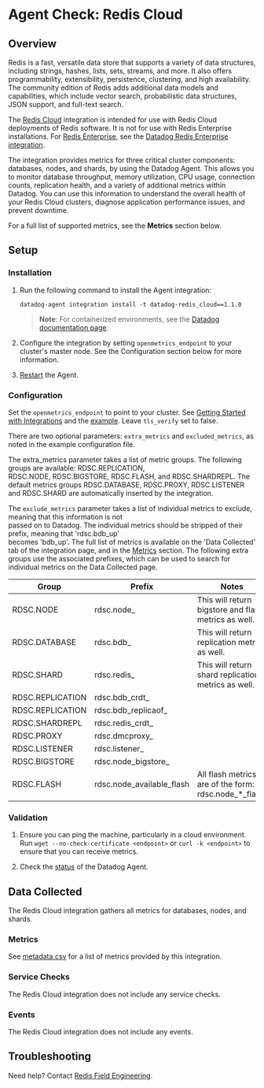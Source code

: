 # Agent Check: Redis Cloud

## Overview

Redis is a fast, versatile data store that supports a variety of data structures, including strings, hashes, lists, sets, streams, and more. It also offers programmability, extensibility, persistence, clustering, and high availability. The community edition of Redis adds additional data models and capabilities, which include vector search, probabilistic data structures, JSON support, and full-text search.

The [Redis Cloud][1] integration is intended for use with Redis Cloud deployments of Redis software. It is not for use with Redis Enterprise installations. For [Redis Enterprise][2], see the [Datadog Redis Enterprise integration][3].

The integration provides metrics for three critical cluster components: databases, nodes, and shards, by using the Datadog Agent. This allows you to monitor database throughput, memory utilization, CPU usage, connection counts, replication health, and a variety of additional metrics within Datadog. You can use this information to understand the overall health of your Redis Cloud clusters, diagnose application performance issues, and prevent downtime.

For a full list of supported metrics, see the **Metrics** section below.

## Setup

### Installation


1. Run the following command to install the Agent integration:
   ```shell
   datadog-agent integration install -t datadog-redis_cloud==1.1.0
   ```
    > **Note**: For containerized environments, see the [Datadog documentation page][4]. 
   
2. Configure the integration by setting `openmetrics_endpoint` to your cluster's master node. See the Configuration section below for more information.
3. [Restart][6] the Agent.


### Configuration

Set the `openmetrics_endpoint` to point to your cluster. See [Getting Started with Integrations][5] and the [example][7]. Leave `tls_verify` set to false.

There are two optional parameters: `extra_metrics` and `excluded_metrics`, as noted in the example configuration file.

The extra_metrics parameter takes a list of metric groups. The following groups are available: RDSC.REPLICATION,  
RDSC.NODE, RDSC.BIGSTORE, RDSC.FLASH, and RDSC.SHARDREPL. The default metrics groups RDSC.DATABASE, 
RDSC.PROXY, RDSC.LISTENER and RDSC.SHARD are automatically inserted by the integration.

The `exclude_metrics` parameter takes a list of individual metrics to exclude, meaning that this information is not  
passed on to Datadog. The individual metrics should be stripped of their prefix, meaning that 'rdsc.bdb_up'  
becomes 'bdb_up'. The full list of metrics is available on the 'Data Collected' tab of the integration page, and in the [Metrics](#metrics) section.
The following extra groups use the associated prefixes, which can be used to search for individual metrics on 
the Data Collected page.

| Group            | Prefix                    | Notes                                                 |
|------------------|---------------------------|-------------------------------------------------------|
| RDSC.NODE        | rdsc.node_                | This will return bigstore and flash metrics as well.  |
| RDSC.DATABASE    | rdsc.bdb_                 | This will return replication metrics as well.         |
| RDSC.SHARD       | rdsc.redis_               | This will return shard replication metrics as well.   |
| RDSC.REPLICATION | rdsc.bdb_crdt_            |                                                       |
| RDSC.REPLICATION | rdsc.bdb_replicaof_       |                                                       |
| RDSC.SHARDREPL   | rdsc.redis_crdt_          |                                                       |
| RDSC.PROXY       | rdsc.dmcproxy_            |                                                       |
| RDSC.LISTENER    | rdsc.listener_            |                                                       |
| RDSC.BIGSTORE    | rdsc.node_bigstore_       |                                                       |
| RDSC.FLASH       | rdsc.node_available_flash | All flash metrics are of the form: rdsc.node_*_flash. |


### Validation

1. Ensure you can ping the machine, particularly in a cloud environment. Run `wget --no-check-certificate <endpoint>` or `curl -k <endpoint>` to ensure that you can receive metrics.

2. Check the [status][8] of the Datadog Agent.


## Data Collected

The Redis Cloud integration gathers all metrics for databases, nodes, and shards.


### Metrics

See [metadata.csv][9] for a list of metrics provided by this integration.


### Service Checks

The Redis Cloud integration does not include any service checks.


### Events

The Redis Cloud integration does not include any events.


## Troubleshooting

Need help? Contact [Redis Field Engineering][10].

[1]: https://redis.io/docs/latest/operate/rc/
[2]: https://redis.io/docs/latest/operate/rs/
[3]: /integrations?integrationId=redis-enterprise
[4]: https://docs.datadoghq.com/agent/guide/use-community-integrations/?tab=containerized
[5]: https://docs.datadoghq.com/getting_started/integrations/#configuring-agent-integrations
[6]: https://docs.datadoghq.com/agent/guide/agent-commands/#start-stop-and-restart-the-agent
[7]: https://github.com/DataDog/integrations-extras/blob/master/redis_cloud/datadog_checks/redis_cloud/data/conf.yaml.example
[8]: https://docs.datadoghq.com/agent/guide/agent-commands/#agent-status-and-information
[9]: https://github.com/DataDog/integrations-extras/blob/master/redis_cloud/metadata.csv
[10]: mailto:support@redis.com
